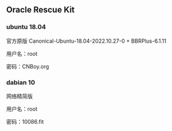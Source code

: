 ## Oracle Rescue Kit
### ubuntu 18.04
官方原版 Canonical-Ubuntu-18.04-2022.10.27-0 + BBRPlus-6.1.11

用户名：root

密码：CNBoy.org
      
### dabian 10
网络精简版

用户名：root

密码：10086.fit
